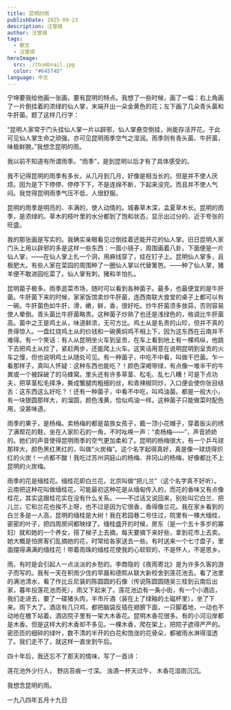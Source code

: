 ```yaml
---
title: 昆明的雨
publishDate: 2025-09-23
description: 汪曾祺
author: 汪曾祺
tags:
  - 散文
  - 汪曾祺
heroImage:
  src: ./thumbnail.jpg
  color: "#64574D"
language: 中文
---
```

宁坤要我给他画一张画，要有昆明的特点。我想了一些时候，画了一幅：右上角画了一片倒挂着的浓绿的仙人掌，末端开出一朵金黄色的花；左下画了几朵青头菌和牛肝菌。题了这样几行字：

“昆明人家常于门头挂仙人掌一片以辟邪，仙人掌悬空倒挂，尚能存活开花。于此可见仙人掌生命之顽强，亦可见昆明雨季空气之湿润。雨季则有青头菌、牛肝菌，味极鲜腴。”我想念昆明的雨。

我以前不知道有所谓雨季。“雨季”，是到昆明以后才有了具体感受的。

我不记得昆明的雨季有多长，从几月到几月，好像是相当长的。但是并不使人厌烦。因为是下下停停、停停下下，不是连绵不断，下起来没完。而且并不使人气闷。我觉得昆明雨季气压不低，人很舒服。

昆明的雨季是明亮的、丰满的，使人动情的。城春草木深，孟夏草木长。昆明的雨季，是浓绿的。草木的枝叶里的水分都到了饱和状态，显示出过分的、近于夸张的旺盛。

我的那张画是写实的。我确实亲眼看见过倒挂着还能开花的仙人掌。旧日昆明人家门头上用以辟邪的多是这样一些东西：一面小镜子，周围画着八卦，下面便是一片仙人掌，——在仙人掌上扎一个洞，用麻线穿了，挂在钉子上。昆明仙人掌多，且极肥大。有些人家在菜园的周围种了一圈仙人掌以代替篱笆。——种了仙人掌，猪羊便不敢进园吃菜了。仙人掌有刺，猪和羊怕扎。

昆明菌子极多。雨季逛菜市场，随时可以看到各种菌子。最多，也最便宜的是牛肝菌。牛肝菌下来的时候，家家饭馆卖炒牛肝菌，连西南联大食堂的桌子上都可以有一碗。牛肝菌色如牛肝，滑，嫩，鲜，香，很好吃。炒牛肝菌须多放蒜，否则容易使人晕倒。青头菌比牛肝菌略贵。这种菌子炒熟了也还是浅绿色的，格调比牛肝菌高。菌中之王是鸡土从，味道鲜浓，无可方比。鸡土从是名贵的山珍，但并不真的贵得惊人。一盘红烧鸡土从的价钱和一碗黄焖鸡不相上下，因为这东西在云南并不难得。有一个笑话：有人从昆明坐火车到呈贡，在车上看到地上有一棵鸡纵，他跳下去把鸡土从捡了，紧赶两步，还能爬上火车。这笑话用意在说明昆明到呈贡的火车之慢，但也说明鸡土从随处可见。有一种菌子，中吃不中看，叫做干巴菌。乍一看那样子，真叫人怀疑：这种东西也能吃？！颜色深褐带绿，有点像一堆半干的牛粪或一个被踩破了的马蜂窝。里头还有许多草茎、松毛、乱七八糟！可是下点功夫，把草茎松毛择净，撕成蟹腿肉粗细的丝，和青辣椒同炒，入口便会使你张目结舌：这东西这么好吃？！还有一种菌子，中看不中吃，叫鸡油菌。都是一般大小，有一块银圆那样大，的溜圆，颜色浅黄，恰似鸡油一样。这种菌子只能做菜时配色用，没甚味道。

雨季的果子，是杨梅。卖杨梅的都是苗族女孩子，戴一顶小花帽子，穿着扳尖的绣了满帮花的鞋，坐在人家阶石的一角，不时吆唤一声：“卖杨梅——”，声音娇娇的。她们的声音使得昆明雨季的空气更加柔和了。昆明的杨梅很大，有一个乒乓球那样大，颜色黑红黑红的，叫做“火炭梅”。这个名字起得真好，真是像一球烧得炽红的火炭！一点都不酸！我吃过苏州洞庭山的杨梅、井冈山的杨梅，好像都比不上昆明的火炭梅。

雨季的花是缅桂花。缅桂花即白兰花，北京叫做“把儿兰”（这个名字真不好听）。云南把这种花叫做缅桂花，可能最初这种花是从缅甸传入的，而花的香味又有点像桂花，其实这跟桂花实在没有什么关系。——不过话又说回来，别处叫它白兰、把儿兰，它和兰花也挨不上呀，也不过是因为它很香，香得像兰花。我在家乡看到的白兰多是一人高，昆明的缅桂是大树！我在若园巷二号住过，院里有一棵大缅桂，密密的叶子，把四周房间都映绿了。缅桂盛开的时候，房东（是一个五十多岁的寡妇）就和她的一个养女，搭了梯子上去摘，每天要摘下来好些，拿到花市上去卖。她大概是怕房客们乱摘她的花，时常给各家送去一些。有时送来一个七寸盘子，里面摆得满满的缅桂花！带着雨珠的缅桂花使我的心软软的，不是怀人，不是思乡。

雨，有时是会引起人一点淡淡的乡愁的。李商隐的《夜雨寄北》是为许多久客的游子而写的。我有一天在积雨少住的早晨和德熙从联大新校舍到莲花池去。看了池里的满池清水，看了作比丘尼装的陈圆圆的石像（传说陈圆圆随吴三桂到云南后出家，暮年投莲花池而死），雨又下起来了。莲花池边有一条小街，有一个小酒店，我们走进去，要了一碟猪头肉，半市斤酒（装在上了绿釉的土磁杯里），坐了下来。雨下大了。酒店有几只鸡，都把脑袋反插在翅膀下面，一只脚着地，一动也不动地在檐下站着。酒店院子里有一架大木香花。昆明木香花很多。有的小河沿岸都是木香。但是这样大的木香却不多见。一棵木香，爬在架上，把院子遮得严严的。密匝匝的细碎的绿叶，数不清的半开的白花和饱涨的花骨朵，都被雨水淋得湿透了。我们走不了，就这样一直坐到午后。

四十年后，我还忘不了那天的情味，写了一首诗：

莲花池外少行人，
野店苔痕一寸深。
浊酒一杯天过午，
木香花湿雨沉沉。

我想念昆明的雨。

一九八四年五月十九日